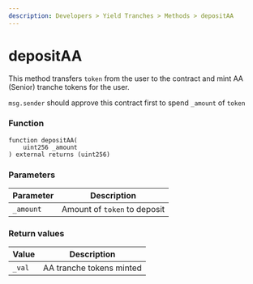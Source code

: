 ```yaml
---
description: Developers > Yield Tranches > Methods > depositAA
---
```


# depositAA

This method transfers `token` from the user to the contract and mint AA (Senior) tranche tokens for the user.

`msg.sender` should approve this contract first to spend `_amount` of `token`

### Function

```solidity
function depositAA(
    uint256 _amount
) external returns (uint256)
```

### Parameters

| Parameter | Description                  |
| --------- | ---------------------------- |
| `_amount` | Amount of `token` to deposit |

### Return values

| Value  | Description              |
| ------ | ------------------------ |
| `_val` | AA tranche tokens minted |

